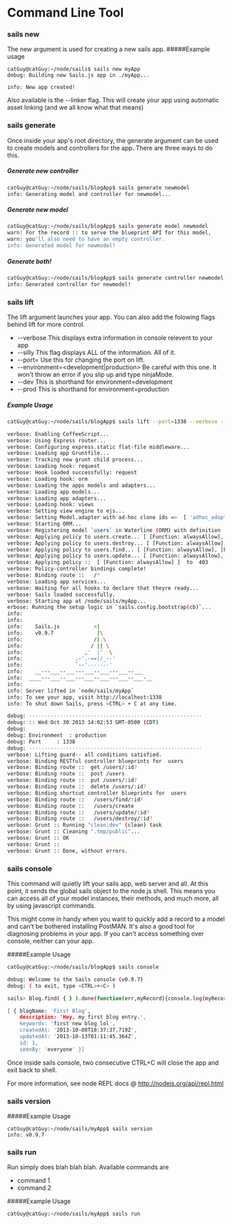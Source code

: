Command Line Tool
=====================

### sails new
The new argument is used for creating a new sails app.
#####Example usage
````
catGuy@catGuy:~/node/sails$ sails new myApp
debug: Building new Sails.js app in ./myApp...

info: New app created!
````
Also available is the \-\-linker flag.
This will create your app using automatic asset linking (and we all know what that means)

### sails generate
Once inside your app's root directory, the generate argument can be used to create models and controllers for the app.  There are three ways to do this.
##### Generate new controller
```sh
catGuy@catGuy:~/node/sails/blogApp$ sails generate newmodel
info: Generating model and controller for newmodel...
```
##### Generate new model
```sh
catGuy@catGuy:~/node/sails/blogApp$ sails generate model newmodel
warn: For the record :: to serve the blueprint API for this model,
warn: you'll also need to have an empty controller.
info: Generated model for newmodel!

```
##### Generate both!
```sh
catGuy@catGuy:~/node/sails/blogApp$ sails generate controller newmodel
info: Generated controller for newmodel!
```


### sails lift
The lift argument launches your app.  You can also add the folowing flags behind lift for more control.

- \-\-verbose                                   This displays extra information in console relevent to your app
- \-\-silly                                     This flag displays ALL of the information.  All of it.
- \-\-port=<integer>                            Use this for changing the port on lift.
- \-\-environment=<development|production>      Be careful with this one.  It won't throw an error if you slip up and type ninjaMode.  
- \-\-dev                                       This is shorthand for environment=development
- \-\-prod                                      This is shorthand for environment=production

##### Example Usage

```sh
catGuy@catGuy:~/node/sails/blogApp$ sails lift --port=1338 --verbose --environment=production

verbose: Enabling CoffeeScript...
verbose: Using Express router...
verbose: Configuring express.static flat-file middleware...
verbose: Loading app Gruntfile...
verbose: Tracking new grunt child process...
verbose: Loading hook: request
verbose: Hook loaded successfully: request
verbose: Loading hook: orm
verbose: Loading the apps models and adapters...
verbose: Loading app models...
verbose: Loading app adapters...
verbose: Loading hook: views
verbose: Setting view engine to ejs...
verbose: Setting Model.adapter with ad-hoc clone ids =>  [ 'adhoc_adapter_0' ]
verbose: Starting ORM...
verbose: Registering model `users` in Waterline (ORM) with definition :: 
verbose: Applying policy to users.create... [ [Function: alwaysAllow], [Function: create] ]
verbose: Applying policy to users.destroy... [ [Function: alwaysAllow], [Function: destroy] ]
verbose: Applying policy to users.find... [ [Function: alwaysAllow], [Function: find] ]
verbose: Applying policy to users.update... [ [Function: alwaysAllow], [Function: update] ]
verbose: Applying policy ::  [ [Function: alwaysAllow] ]  to  403
verbose: Policy-controller bindings complete!
verbose: Binding route ::   /*
verbose: Loading app services...
verbose: Waiting for all hooks to declare that theyre ready...
verbose: Sails loaded successfully.
verbose: Starting app at /node/sails/myApp...
erbose: Running the setup logic in `sails.config.bootstrap(cb)`...
info: 
info: 
info:    Sails.js           <|
info:    v0.9.7              |\
info:                       /|.\
info:                      / || \
info:                    ,'  |'  \
info:                 .-'.-==|/_--'
info:                 `--'-------' 
info:    __---___--___---___--___---___--___
info:  ____---___--___---___--___---___--___-__
info: 
info: Server lifted in `node/sails/myApp`
info: To see your app, visit http://localhost:1338
info: To shut down Sails, press <CTRL> + C at any time.

debug: --------------------------------------------------------
debug: :: Wed Oct 30 2013 14:02:53 GMT-0500 (CDT)
debug: 
debug: Environment	: production
debug: Port		: 1338
debug: --------------------------------------------------------
verbose: Lifting guard-- all conditions satisfied.
verbose: Binding RESTful controller blueprints for  users
verbose: Binding route ::  get /users/:id?
verbose: Binding route ::  post /users
verbose: Binding route ::  put /users/:id?
verbose: Binding route ::  delete /users/:id?
verbose: Binding shortcut controller blueprints for  users
verbose: Binding route ::   /users/find/:id?
verbose: Binding route ::   /users/create
verbose: Binding route ::   /users/update/:id?
verbose: Binding route ::   /users/destroy/:id?
verbose: Grunt :: Running "clean:dev" (clean) task
verbose: Grunt :: Cleaning ".tmp/public"...
verbose: Grunt :: OK
verbose: Grunt :: 
verbose: Grunt :: Done, without errors.

```


### sails console
This command will quietly lift your sails app, web server and all.  At this point, it sends the <link>global sails object</link> to the node.js shell.  This means you can access all of your model instances, their methods, and much more, all by using javascript commands.

This might come in handy when you want to quickly add a record to a model and can't be bothered installing PostMAN.  It's also a good tool for diagnosing problems in your app.  If you can't access something over console, neither can your app.  

#####Example Usage
```sh
catGuy@catGuy:~/node/sails/blogApp$ sails console

debug: Welcome to the Sails console (v0.9.7)
debug: ( to exit, type <CTRL>+<C> )

sails> Blog.find( { } ).done(function(err,myRecord){console.log(myRecord)});

[ { blogName: 'First Blog',
    description: 'Hey, my first blog entry.',
    keywords: 'first new blog lol',
    createdAt: '2013-10-08T18:37:37.719Z',
    updatedAt: '2013-10-13T01:11:45.364Z',
    id: 1,
    seenBy: 'everyone' }]
```

Once inside sails console, two consecutive CTRL+C will close the app and exit back to shell.

For more information, see node REPL docs @ http://nodejs.org/api/repl.html


### sails version
#####Example Usage
````
catGuy@catGuy:~/node/sails/myApp$ sails version
info: v0.9.7
````

### sails run <command>
Run simply does blah blah blah.  Available commands are

- command 1
- command 2

#####Example Usage
````
catGuy@catGuy:~/node/sails/myApp$ sails run 

````
